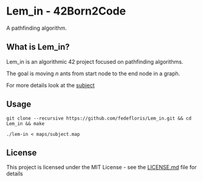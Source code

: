 # Lem_in - 42Born2Code
A pathfinding algorithm.

## What is Lem_in?
Lem_in is an algorithmic 42 project focused on pathfinding algorithms.

The goal is moving *n* ants from start node to the end node in a graph.

For more details look at the [subject](subject.pdf)

## Usage
```console
git clone --recursive https://github.com/fedefloris/Lem_in.git && cd Lem_in && make
```
```console
./lem-in < maps/subject.map
```
## License
This project is licensed under the MIT License - see the [LICENSE.md](LICENSE) file for details
